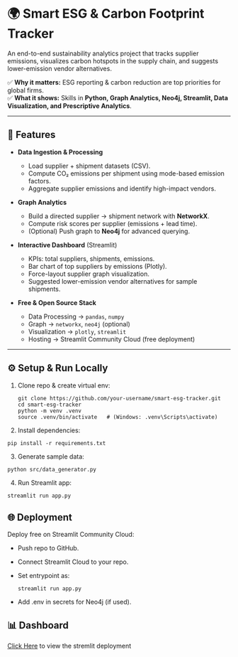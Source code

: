 # 🌍 Smart ESG & Carbon Footprint Tracker

An end-to-end sustainability analytics project that tracks supplier emissions, visualizes carbon hotspots in the supply chain, and suggests lower-emission vendor alternatives.  

✅ **Why it matters:** ESG reporting & carbon reduction are top priorities for global firms.  
✅ **What it shows:** Skills in **Python, Graph Analytics, Neo4j, Streamlit, Data Visualization, and Prescriptive Analytics**.  

---

## 🚀 Features
- **Data Ingestion & Processing**  
  - Load supplier + shipment datasets (CSV).  
  - Compute CO₂ emissions per shipment using mode-based emission factors.  
  - Aggregate supplier emissions and identify high-impact vendors.  

- **Graph Analytics**  
  - Build a directed supplier → shipment network with **NetworkX**.  
  - Compute risk scores per supplier (emissions + lead time).  
  - (Optional) Push graph to **Neo4j** for advanced querying.  

- **Interactive Dashboard** (Streamlit)  
  - KPIs: total suppliers, shipments, emissions.  
  - Bar chart of top suppliers by emissions (Plotly).  
  - Force-layout supplier graph visualization.  
  - Suggested lower-emission vendor alternatives for sample shipments.  

- **Free & Open Source Stack**  
  - Data Processing → `pandas`, `numpy`  
  - Graph → `networkx`, `neo4j` (optional)  
  - Visualization → `plotly`, `streamlit`  
  - Hosting → Streamlit Community Cloud (free deployment)  

---

## ⚙️ Setup & Run Locally
1. Clone repo & create virtual env:
   ```
   git clone https://github.com/your-username/smart-esg-tracker.git
   cd smart-esg-tracker
   python -m venv .venv
   source .venv/bin/activate   # (Windows: .venv\Scripts\activate)

2. Install dependencies:
  ```
  pip install -r requirements.txt
  ```
3. Generate sample data:
  ```
  python src/data_generator.py
  ```

4. Run Streamlit app:
  ```
  streamlit run app.py
  ```

## 🌐 Deployment

Deploy free on Streamlit Community Cloud:

- Push repo to GitHub.

- Connect Streamlit Cloud to your repo.

- Set entrypoint as:
  ```
  streamlit run app.py
  ```

- Add .env in secrets for Neo4j (if used).

## 📊 Dashboard

[Click Here](https://smart-esg-tracker.streamlit.app/) to view the stremlit deployment
